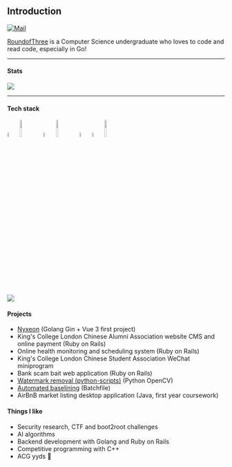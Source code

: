 ## Introduction

[![Mail](https://img.shields.io/badge/-zhuoyingjiangli@gmail.com-c14438?style=flat&logo=Gmail&logoColor=white&link=mailto:zhuoyingjiangli@gmail.com)](mailto:zhuoyingjiangli@gmail.com)

[RoundofThree](https://roundofthree.github.io) is a Computer Science undergraduate who loves to code and read code, especially in Go!

---

#### Stats

![](https://github-readme-stats-rho-mocha.vercel.app/api?username=RoundofThree&show_icons=true&theme=radical&&count_private=true)

---

#### Tech stack

<code><img width="5%" src="https://upload.wikimedia.org/wikipedia/commons/1/18/ISO_C%2B%2B_Logo.svg"></code>
<code><img width="10%" src="https://www.vectorlogo.zone/logos/python/python-ar21.svg"></code>
<code><img width="5%" src="https://www.vectorlogo.zone/logos/golang/golang-icon.svg"></code>
<code><img width="10%" src="https://www.vectorlogo.zone/logos/amazon_aws/amazon_aws-ar21.svg"></code>
<code><img width="5%" src="https://www.vectorlogo.zone/logos/ruby-lang/ruby-lang-icon.svg"></code>
<code><img width="5%" src="https://www.vectorlogo.zone/logos/vuejs/vuejs-icon.svg"></code>
<code><img width="10%" src="https://www.vectorlogo.zone/logos/scala-lang/scala-lang-ar21.svg"></code>

![](https://github-readme-stats.vercel.app/api/top-langs/?username=RoundofThree&layout=compact&hide=html,tcl&langs_count=10&count_private=true)

<!-- ![](https://github-readme-stats-rho-mocha.vercel.app/api/wakatime?username=RoundofThree) --> 

#### Projects

- [Nyxeon](https://github.com/RoundofThree/nyxeon) (Golang Gin + Vue 3 first project) 
- King's College London Chinese Alumni Association website CMS and online payment (Ruby on Rails)
- Online health monitoring and scheduling system (Ruby on Rails)
- King's College London Chinese Student Association WeChat miniprogram
- Bank scam bait web application (Ruby on Rails) 
- [Watermark removal (python-scripts)](https://github.com/RoundofThree/python-scripts) (Python OpenCV)
- [Automated baselining](https://github.com/RoundofThree/automated-baselining) (Batchfile)
- AirBnB market listing desktop application (Java, first year coursework)

#### Things I like

- Security research, CTF and boot2root challenges
- AI algorithms 
- Backend development with Golang and Ruby on Rails
- Competitive programming with C++
- ACG yyds 🤟
